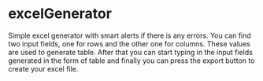 # excelGenerator
Simple excel generator with smart alerts if there is any errors. 
You can find two input fields, one for rows and the other one for columns. These values are used to generate table. After that you can start typing in the input fields generated in the form of table and finally you can press the export button to create your excel file. 
